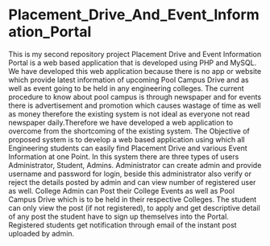# Placement_Drive_And_Event_Information_Portal
This is my second repository project
Placement Drive and Event Information Portal is a web based application that is developed using PHP and MySQL. We have developed this web application because there is no app or 
website which provide latest information of upcoming Pool Campus Drive and as well as event going to be held in any engineering colleges. The current procedure to know about pool 
campus is through newspaper and for events there is advertisement and promotion which causes wastage of time as well as money therefore the existing system is not ideal as 
everyone not read newspaper daily.Therefore we have developed a web application to overcome from the shortcoming of the existing system. The Objective of proposed system is to 
develop a web based application using which all Engineering students can easily find Placement Drive and various Event Information at one Point. In this system there are three 
types of users Administrator, Student, Admins. Administrator can create admin and provide username and password for login, beside this administrator also verify or reject the 
details posted by admin and can view number of registered user as well.  College Admin can Post their College Events as well as Pool Campus Drive which is to be held in their 
respective Colleges. The student can only view the post (if not registered), to apply and get descriptive detail of any post the student have to sign up themselves into the Portal. 
Registered students get  notification through email of the instant post uploaded by admin.
